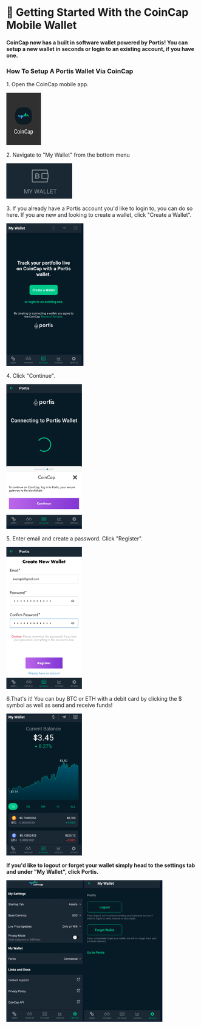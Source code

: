 # 🔷 Getting Started With the CoinCap Mobile Wallet

#### CoinCap now has a built in software wallet powered by Portis! You can setup a new wallet in seconds or login to an existing account, if you have one.

### How To Setup A Portis Wallet Via CoinCap

1\. Open the CoinCap mobile app.

![](<../../.gitbook/assets/image (216).png>)

2\. Navigate to "My Wallet" from the bottom menu

![](<../../.gitbook/assets/image (201).png>)

3\. If you already have a Portis account you'd like to login to, you can do so here. If you are new and looking to create a wallet, click "Create a Wallet".

![](<../../.gitbook/assets/image (9) (1).png>)

4\. Click "Continue".

![](<../../.gitbook/assets/image (177).png>)

5\. Enter email and create a password. Click "Register".

![](<../../.gitbook/assets/image (139).png>)

6.That's it! You can buy BTC or ETH with a debit card by clicking the $ symbol as well as send and receive funds!

![](<../../.gitbook/assets/image (69).png>)

**If you'd like to logout or forget your wallet simply head to the settings tab and under "My Wallet", click Portis.**

![](<../../.gitbook/assets/image (7).png>)
